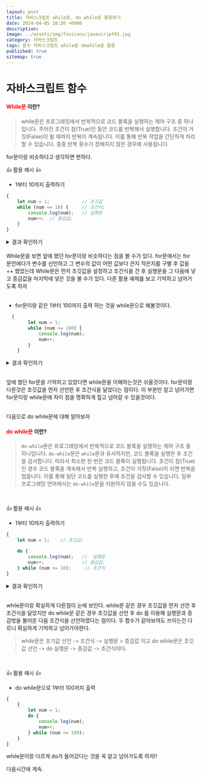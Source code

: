 ```yaml
---
layout: post
title: 자바스크립트 while문, do while문 활용하기
date: 2024-04-05 18:20 +0900
description:
image: ../assets/img/favicons/javascript01.jpg
category: 자바스크립트
tags: 함수 자바스크립트 while문 dowhile문 활용 
published: true
sitemap: true
---
```


# 자바스크립트 함수
#### <span style = "color: red" >While문</span> 이란?
> while문은 프로그래밍에서 반복적으로 코드 블록을 실행하는 제어 구조 중 하나입니다. 주어진 조건이 참(True)인 동안 코드를 반복해서 실행합니다. 조건이 거짓(False)이 될 때까지 반복이 계속됩니다. 이를 통해 반복 작업을 간단하게 처리할 수 있습니다. 종종 반복 횟수가 정해지지 않은 경우에 사용됩니다.

for문이랑 비슷하다고 생각하면 편하다.
<br>

👍 활용 예시 👍 <br>

- 1부터 10까지 출력하기 

````javascript
{
    let num = 1;            // 초깃값
    while (num <= 10) {     // 조건식;
        console.log(num);   // 실행문
        num++;  // 증감값;
    }
}
````
<div class="result">
<details>
   <summary>결과 확인하기</summary>
   <div>
         <b> 1~10 </b>
   </div>
</details>
</div>

<br>
While문을 보면 앞에 했던 for문이랑 비슷하다는 점을 볼 수가 있다. for문에서는 for 문안에다가 변수를 선언하고 그 변수의 값이 어떤 값보다 큰지 작은지를 구별 후 값을 ++ 했었는데 While문은 먼저 초깃값을 설정하고 조건식을 건 후 실행문을 그 다음에 넣고 증감값을 마지막에 넣은 것을 볼 수가 있다. 다른 활용 예제를 보고 기억하고 넘어가도록 하자 
<br><br>

- for문이랑 같은 1부터 100까지 출력 하는 것을  while문으로 해볼것이다.

```javascript
  {
        let num = 1;
        while (num <= 100) {
            console.log(num);
            num++;
        }
    }
```
<div class="result">
<details>
   <summary>결과 확인하기</summary>
   <div>
         <b> 1~100 </b>
   </div>
</details>
</div>
<br>

앞에 했던 for문을 기억하고 있었다면 while문을 이해하는것은 쉬울것이다.
for문이랑 다른것은 초깃값을 먼저 선언한 후 조건식을 달았다는 점이다. 이 부분만 알고 넘어가면 for문이랑 while문에 차이 점을 명확하게 짚고 넘어갈 수 있을것이다.

<br>
다음으로 do while문에 대해 알아보자

#### <span style = "color : red"> do while문 </span> 이란?
> `do-while`문은 프로그래밍에서 반복적으로 코드 블록을 실행하는 제어 구조 중 하나입니다. `do-while`문은 `while`문과 유사하지만, 코드 블록을 실행한 후 조건을 검사합니다. 따라서 최소한 한 번은 코드 블록이 실행됩니다. 조건이 참(True)인 경우 코드 블록을 계속해서 반복 실행하고, 조건이 거짓(False)이 되면 반복을 멈춥니다. 이를 통해 일단 코드를 실행한 후에 조건을 검사할 수 있습니다. 일부 프로그래밍 언어에서는 `do-while`문을 지원하지 않을 수도 있습니다.

<br>

👍 활용 예시 👍

- 1부터 10까지 출력하기

```javascript
{
    let num = 1;    // 초깃값;

    do {
        console.log(num);   //  실행문
        num++;              // 증감값;
    } while (num <= 10);     // 조건식
}
```
<div class="result">
<details>
   <summary>결과 확인하기</summary>
   <div>
         <b> 1~10 </b>
   </div>
</details>
</div>
<br>

while문이랑 확실하게 다른점이 눈에 보인다.
while문 같은 경우 초깃값을 먼저 선언 후 조건식을 달았지만 do while문 같은 경우 초깃값을 선언 후 do 를 이용해 실행문과 증감밗을 불러온 다음 조건식을 선언하였다는 점이다. 두 함수가 같아보여도 쓰이는건 다르니 확실하게 기억하고 넘어가야한다.
>while문은 초기값 선언 -> 조건식 -> 실행문 > 증감값 이고 do while문은  초깃값 선언 -> do 실행문 -> 증감값 -> 조건식이다. 
<br>

👍 활용 예시 👍

- do while문으로 1부터 100까지 출력 
```javascript
{
    {
        let num = 1;
        do {
            console.log(num);
            num++;
        } while (num <= 100);
    }
}
```
while문이랑 다르게 do가 들어갔다는 것을 꼭 알고 넘어가도록 하자!! 

다음시간에 계속.